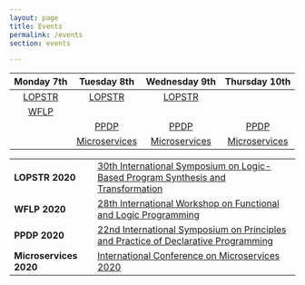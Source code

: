 ```yaml
---
layout: page
title: Events
permalink: /events
section: events

---
```


| **Monday 7th** | **Tuesday 8th** | **Wednesday 9th** | **Thursday 10th** |
|:----------:|:----------:|:-------------:|:-------------:|
| [LOPSTR](https://nms.kcl.ac.uk/maribel.fernandez/LOPSTR2020/) | [LOPSTR](https://nms.kcl.ac.uk/maribel.fernandez/LOPSTR2020/) | [LOPSTR](https://nms.kcl.ac.uk/maribel.fernandez/LOPSTR2020/) | |
| [WFLP](http://helm.cs.unibo.it/wflp2020/) | | | |
| | [PPDP](http://www.cse.chalmers.se/~abela/ppdp20/) | [PPDP](http://www.cse.chalmers.se/~abela/ppdp20/) | [PPDP](http://www.cse.chalmers.se/~abela/ppdp20/) |
| | [Microservices](https://www.conf-micro.services/2020/) | [Microservices](https://www.conf-micro.services/2020/) | [Microservices](https://www.conf-micro.services/2020/) |

|||
|-|-|
| **LOPSTR 2020** | [30th International Symposium on Logic-Based Program Synthesis and Transformation](https://nms.kcl.ac.uk/maribel.fernandez/LOPSTR2020/) |
| **WFLP 2020** | [28th International Workshop on Functional and Logic Programming](http://helm.cs.unibo.it/wflp2020/) |
| **PPDP 2020** | [22nd International Symposium on Principles and Practice of Declarative Programming ](http://www.cse.chalmers.se/~abela/ppdp20/) |
| **Microservices 2020** | [International Conference on Microservices 2020](https://www.conf-micro.services/2020/) |
